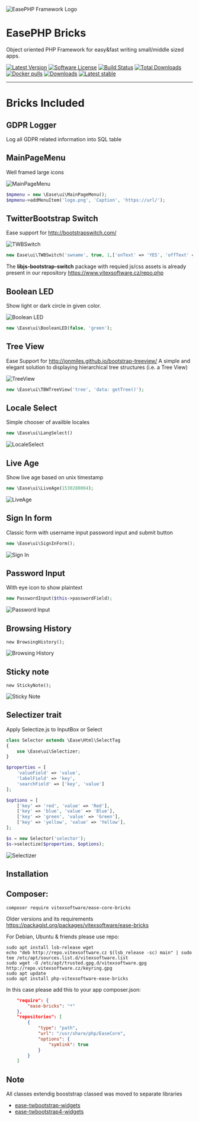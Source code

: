 ![EasePHP Framework Logo](https://raw.githubusercontent.com/VitexSoftware/Ease-PHP-Bricks/master/project-logo.png "Project Logo")

EasePHP Bricks
=================

Object oriented PHP Framework for easy&fast writing small/middle sized apps.

[![Latest Version](https://img.shields.io/github/release/VitexSoftware/Ease-PHP-Bricks.svg?style=flat-square)](https://github.com/VitexSoftware/Ease-PHP-Bricks/releases)
[![Software License](https://img.shields.io/badge/license-GPL-brightgreen.svg?style=flat-square)](https://github.com/VitexSoftware/Ease-PHP-Bricks/blob/master/LICENSE)
[![Build Status](https://img.shields.io/travis/VitexSoftware/Ease-PHP-Bricks/master.svg?style=flat-square)](https://travis-ci.org/VitexSoftware/Ease-PHP-Bricks)
[![Total Downloads](https://img.shields.io/packagist/dt/vitexsoftware/ease-bricks.svg?style=flat-square)](https://packagist.org/packages/vitexsoftware/ease-php-bricks)
[![Docker pulls](https://img.shields.io/docker/pulls/vitexsoftware/ease-bricks.svg)](https://hub.docker.com/r/vitexsoftware/ease-php-bricks/)
[![Downloads](https://img.shields.io/packagist/dt/vitexsoftware/ease-bricks.svg?style=flat-square)](https://packagist.org/packages/vitexsoftware/ease-php-bricks)
[![Latest stable](https://img.shields.io/packagist/v/vitexsoftware/ease-bricks.svg?style=flat-square)](https://packagist.org/packages/vitexsoftware/ease-php-bricks)

---

Bricks Included
===============

GDPR Logger
-----------

Log all GDPR related information into SQL table

MainPageMenu
------------

Well framed large icons

![MainPageMenu](https://raw.githubusercontent.com/VitexSoftware/Ease-PHP-Bricks/master/MainPageMenu.png "Main Page Menu screenshot")

```php
$mpmenu = new \Ease\ui\MainPageMenu();
$mpmenu->addMenuItem('logo.png', 'Caption', 'https://url/');
```

TwitterBootstrap Switch
-----------------------

Ease support for http://bootstrapswitch.com/ 

![TWBSwitch](https://raw.githubusercontent.com/VitexSoftware/Ease-PHP-Bricks/master/TWBSwitch.png "Main Page Menu screenshot")

```php
new Ease\ui\TWBSwitch('swname', true, 1,['onText' => 'YES', 'offText' => 'NO']);
```

The **libjs-bootstrap-switch** package with requied js/css assets is already present in our repository https://www.vitexsoftware.cz/repo.php

Boolean LED
-----------

Show light or dark circle in given color.

![Boolean LED](https://raw.githubusercontent.com/VitexSoftware/Ease-PHP-Bricks/master/BooleanLED.png "Widget in green and red")

```php
new \Ease\ui\BooleanLED(false, 'green');
```

Tree View
---------

Ease Support for http://jonmiles.github.io/bootstrap-treeview/ A simple and elegant solution to displaying hierarchical tree structures (i.e. a Tree View) 

![TreeView](https://raw.githubusercontent.com/VitexSoftware/Ease-PHP-Bricks/master/TreeView.png "TreeView Widget")

```php
new \Ease\ui\TBWTreeView('tree', 'data: getTree()');
```

Locale Select
-------------

Simple chooser of availble locales

```php
new \Ease\ui\LangSelect()
```

![LocaleSelect](https://raw.githubusercontent.com/VitexSoftware/Ease-PHP-Bricks/master/LocaleSelect.png "Locale select Widget")

Live Age
--------

Show live age based on unix timestamp

```php
new \Ease\ui\LiveAge(1530280004);    
```


![LiveAge](https://raw.githubusercontent.com/VitexSoftware/Ease-PHP-Bricks/master/LiveAge.png "Live Age Widget")

Sign In form
------------

Classic form with username input password input and submit button

```php
new \Ease\ui\SignInForm();
```

![Sign In](https://raw.githubusercontent.com/VitexSoftware/Ease-PHP-Bricks/master/SignIn.png "Sign In form")


Password Input
--------------

With eye icon to show plaintext

```php
new PasswordInput($this->passwordField);
```
![Password Input](https://raw.githubusercontent.com/VitexSoftware/Ease-PHP-Bricks/master/PasswordInput.png "Password input")

Browsing History
----------------

```
new BrowsingHistory();
``` 
![Browsing History](https://raw.githubusercontent.com/VitexSoftware/Ease-PHP-Bricks/master/BrowsingHistory.png "Browsing History")


Sticky note
----------------

```
new StickyNote();
``` 
![Sticky Note](https://raw.githubusercontent.com/VitexSoftware/Ease-PHP-Bricks/master/StickyNote.png "Sticky Note")

Selectizer trait
----------------

Apply Selectize.js to InputBox or Select

```php
class Selector extends \Ease\Html\SelectTag
{
    use \Ease\ui\Selectizer;
}

$properties = [
    'valueField' => 'value',
    'labelField' => 'key',
    'searchField' => ['key', 'value']
];

$options = [
    ['key' => 'red', 'value' => 'Red'],
    ['key' => 'blue', 'value' => 'Blue'],
    ['key' => 'green', 'value' => 'Green'],
    ['key' => 'yellow', 'value' => 'Yellow'],
];

$s = new Selector('selector');
$s->selectize($properties, $options);
``` 
![Selectizer](https://raw.githubusercontent.com/VitexSoftware/Ease-PHP-Bricks/master/Selectizer.png "Selectizer")



Installation
------------


Composer:
---------

```shell
composer require vitexsoftware/ease-core-bricks
```

Older versions and its requirements https://packagist.org/packages/vitexsoftware/ease-bricks


For Debian, Ubuntu & friends please use repo:

```shell
sudo apt install lsb-release wget
echo "deb http://repo.vitexsoftware.cz $(lsb_release -sc) main" | sudo tee /etc/apt/sources.list.d/vitexsoftware.list
sudo wget -O /etc/apt/trusted.gpg.d/vitexsoftware.gpg http://repo.vitexsoftware.cz/keyring.gpg
sudo apt update
sudo apt install php-vitexsoftware-ease-bricks	    
```

In this case please add this to your app composer.json:

```json
    "require": {
        "ease-bricks": "*"
    },
    "repositories": [
        {
            "type": "path",
            "url": "/usr/share/php/EaseCore",
            "options": {
                "symlink": true
            }
        }
    ]
```

Note 
----

All classes extendig booststrap classed was moved to separate libraries

* [ease-twbootstrap-widgets](https://github.com/VitexSoftware/php-ease-twbootstrap-widgets)
* [ease-twbootstrap4-widgets](https://github.com/VitexSoftware/php-ease-twbootstrap4-widgets)


